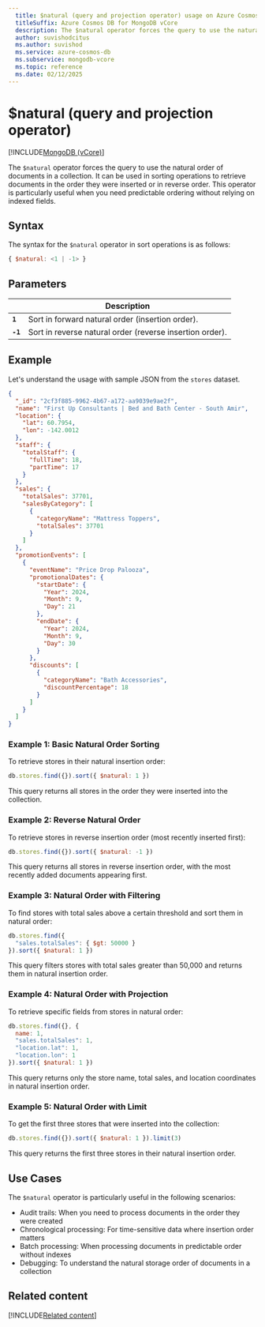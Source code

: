 ```yaml
---
  title: $natural (query and projection operator) usage on Azure Cosmos DB for MongoDB vCore
  titleSuffix: Azure Cosmos DB for MongoDB vCore
  description: The $natural operator forces the query to use the natural order of documents in a collection, providing control over document ordering and retrieval.
  author: suvishodcitus
  ms.author: suvishod
  ms.service: azure-cosmos-db
  ms.subservice: mongodb-vcore
  ms.topic: reference
  ms.date: 02/12/2025
---
```


# $natural (query and projection operator)

[!INCLUDE[MongoDB (vCore)](~/reusable-content/ce-skilling/azure/includes/cosmos-db/includes/appliesto-mongodb-vcore.md)]

The `$natural` operator forces the query to use the natural order of documents in a collection. It can be used in sorting operations to retrieve documents in the order they were inserted or in reverse order. This operator is particularly useful when you need predictable ordering without relying on indexed fields.

## Syntax

The syntax for the `$natural` operator in sort operations is as follows:

```javascript
{ $natural: <1 | -1> }
```

## Parameters

| | Description |
| --- | --- |
| **`1`** | Sort in forward natural order (insertion order). |
| **`-1`** | Sort in reverse natural order (reverse insertion order). |

## Example

Let's understand the usage with sample JSON from the `stores` dataset.

```json
{
  "_id": "2cf3f885-9962-4b67-a172-aa9039e9ae2f",
  "name": "First Up Consultants | Bed and Bath Center - South Amir",
  "location": {
    "lat": 60.7954,
    "lon": -142.0012
  },
  "staff": {
    "totalStaff": {
      "fullTime": 18,
      "partTime": 17
    }
  },
  "sales": {
    "totalSales": 37701,
    "salesByCategory": [
      {
        "categoryName": "Mattress Toppers",
        "totalSales": 37701
      }
    ]
  },
  "promotionEvents": [
    {
      "eventName": "Price Drop Palooza",
      "promotionalDates": {
        "startDate": {
          "Year": 2024,
          "Month": 9,
          "Day": 21
        },
        "endDate": {
          "Year": 2024,
          "Month": 9,
          "Day": 30
        }
      },
      "discounts": [
        {
          "categoryName": "Bath Accessories",
          "discountPercentage": 18
        }
      ]
    }
  ]
}
```

### Example 1: Basic Natural Order Sorting

To retrieve stores in their natural insertion order:

```javascript
db.stores.find({}).sort({ $natural: 1 })
```

This query returns all stores in the order they were inserted into the collection.

### Example 2: Reverse Natural Order

To retrieve stores in reverse insertion order (most recently inserted first):

```javascript
db.stores.find({}).sort({ $natural: -1 })
```

This query returns all stores in reverse insertion order, with the most recently added documents appearing first.

### Example 3: Natural Order with Filtering

To find stores with total sales above a certain threshold and sort them in natural order:

```javascript
db.stores.find({
  "sales.totalSales": { $gt: 50000 }
}).sort({ $natural: 1 })
```

This query filters stores with total sales greater than 50,000 and returns them in natural insertion order.

### Example 4: Natural Order with Projection

To retrieve specific fields from stores in natural order:

```javascript
db.stores.find({}, {
  name: 1,
  "sales.totalSales": 1,
  "location.lat": 1,
  "location.lon": 1
}).sort({ $natural: 1 })
```

This query returns only the store name, total sales, and location coordinates in natural insertion order.

### Example 5: Natural Order with Limit

To get the first three stores that were inserted into the collection:

```javascript
db.stores.find({}).sort({ $natural: 1 }).limit(3)
```

This query returns the first three stores in their natural insertion order.

## Use Cases

The `$natural` operator is particularly useful in the following scenarios:

- Audit trails: When you need to process documents in the order they were created
- Chronological processing: For time-sensitive data where insertion order matters
- Batch processing: When processing documents in predictable order without indexes
- Debugging: To understand the natural storage order of documents in a collection


## Related content

[!INCLUDE[Related content](../includes/related-content.md)]
